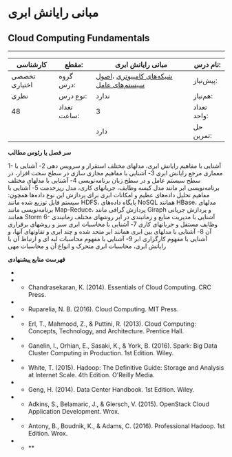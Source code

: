 # مبانی رایانش ابری
## Cloud Computing Fundamentals
_______________________________________________________________________________
| کارشناسی      | مقطع:       | مبانی رایانش ابری                                                                                                             | نام درس:    |
| ------------- | ----------- | ----------------------------------------------------------------------------------------------------------------------------- | ----------- |
| تخصصی اختیاری | گروه درس:   | [شبکه‌های کامپیوتری](../elective/Computer-Networks.md) ،[اصول سیستم‌های عامل](../elective/Principles-of-Operating-Systems.md) | پیش‌نیاز:   |
| نظری          | نوع درس:    | ندارد                                                                                                                         | هم‌نیاز:    |
| 48            | تعداد ساعت: | 3                                                                                                                             | تعداد واحد: |
|               |             |  دارد                                                                                                                         | حل تمرین:   |

**سر فصل یا رئوس مطالب**

1- آشنایی با مفاهیم رایانش ابری، مدلهای مختلف استقرار و سرویس دهی 2- آشنایی با معماری مرجع رایانش ابری 3- آشنایی با مفاهیم مجازی سازی در سطح سخت افزار، در سطح سیستم عامل و در سطح زبان برنامه‌نویسی 4- آشنایی با مدلهای مختلف برنامه‌نویسی ابر مانند مدل کیسه وظایف، جریانهای کاری، مدل ریزخدمت 5- آشنایی با مفاهیم تحلیل داده‌های عظیم و امکانات ابری برای پردازش این نوع داده‌ها همچون: سیستم فایل توزیع شده مانند HDFS، پایگاه داده‌های NoSQL همانند HBase، مدلهای برنامه‌نویسی مانند Map-Reduce، پردازش گرافی مانند Giraph و پردازش جریانی همانند Storm 6- آشنایی با مدیریت منابع و زمانبندی در ابر روشهای مختلف زمانبندی وظایف مستقل و جریانهای کاری 7- آشنایی با محاسبات ابری سبز و روشهای برقراری آن 8- آشنایی با مدلهای بین ابری همانند ابر متحد شده و چند ابری و تفاوتهای آنها، و آشنایی با مفهوم کارگزاری ابر 9- آشنایی با مفهوم محاسبات لبه ای و ارتباط آن با رایانش ابری، محاسبات ابری متحرک و انواع آن و محاسبات مهی

**فهرست منابع پیشنهادی**

-

- - Chandrasekaran, K. (2014). Essentials of Cloud Computing. CRC Press.

- - Ruparelia, N. B. (2016). Cloud Computing. MIT Press.

- - Erl, T., Mahmood, Z., & Puttini, R. (2013). Cloud Computing: Concepts, Technology, and Architecture. Prentice Hall.

- - Ganelin, I., Orhian, E., Sasaki, K., & York, B. (2016). Spark: Big Data Cluster Computing in Production. 1st Edition. Wiley.

- - White, T. (2015). Hadoop: The Definitive Guide: Storage and Analysis at Internet Scale. 4th Edition. O'Reilly Media.

- - Geng, H. (2014). Data Center Handbook. 1st Edition. Wiley.

- - Adkins, S., Belamaric, J., & Giersch, V. (2015). OpenStack Cloud Application Development. Wrox.

- - Antony, B., Boudnik, K., & Adams, C. (2016). Professional Hadoop. 1st Edition. Wrox.

- - **
